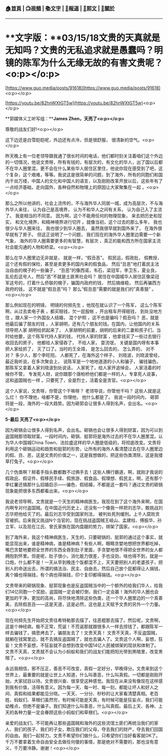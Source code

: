 ###  [:house:首頁](https://github.com/ourhimalayas/home) | [:tv:視頻](https://github.com/ourhimalayas/videos) | [:books:文字](https://github.com/ourhimalayas/txt) | [:newspaper:報道](https://github.com/ourhimalayas/news) | [:eagle:郭文](https://github.com/ourhimalayas/guomedia) | [:pray:關於](https://github.com/ourhimalayas/home/tree/master/about)
---
# **文字版：****03/15/18文贵的天真就是无知吗？文贵的无私追求就是愚蠢吗？明镜的陈军为什么无缘无故的有害文贵呢？<o:p></o:p>**



[https://www.guo.media/posts/91618](https://www.guo.media/posts/91618)<o:p></o:p>



[https://youtu.be/82hnWXtGT5w](https://youtu.be/82hnWXtGT5w)<o:p></o:p>



**郭媒体义工听写组：****James Zhen，天亮了<o:p></o:p>**



尊敬的战友们好!<o:p></o:p>



这下边还是白雪皑皑呢，外边还有点冷，但是很舒服， 很清新的空气。<o:p></o:p>



昨天晚上有一位老领导跟我通了很长时间的电话，他们都时刻关注着咱们这个外边的一切情况，他说文贵呀，所有有钱的，有层次的，有文化的华人，出了国以后都不在华人圈里混，更不会在什么某些华人居住区里住，他说你现在感受到了吧，这个复杂，这个艰难，等等。我说这是很简单的问题，到了海外，所有的同胞们和国内千丝万缕，中国人的文化和中国人的语言，以及刚刚改革开放以后，这些年有了一点经济基础，走向国外，各种自然和物理上的原因让大家聚集在一起 。<o:p></o:p>



那么之所以他讲的，社会上流传的，不与海外华人同居一城，成为高层次，不与海外华人来往， 认为自己是高境界， 认为不和华人之间有关系， 认为自己入了主流了。 我是相当的不同意。 因为啊，这个不能用任何的物理现象， 来去把历史和现实， 和文化境界，和精神境界进行切开 。就像当初，这个过去的那么多年， 我也很少与华人圈来往， 我也很少到华人圈去， 虽然我很早就到国外来了， 在海外很早就有了房子。 但这正说明了一个问题， 我们现在的海外华人圈里边需要一个新气象， 海外的华人圈需要更多的有智慧，有层次 ，真正的能和西方所在国家主流社会能沟通的人物和桥梁。<o:p></o:p>



那么在华人圈里边无非就是， 就是一样，“假丑恶”。 假民运，假政批， 假教授，这个还有假的保险，甚至是卖更多的国内来的假食品， 然后“丑恶”地打着民主法治自由的幌子的一些骗子， “丑恶”的像西诺，韦石，梁冠军，李卫东，夏业良，乱伦彪这号人，然后”恶”不就是土匪黑社会吗？ 居住在中国城华人居住区像梁冠军这号的，打着什么侨联的幌子，骗国内政府的钱， 然后搞维稳， 然后再骗西方政府的钱， 这不就是”假丑恶”吗？ 那么”假丑恶”需要的就是我们的”真善狠” 。<o:p></o:p>



那么例如现在的明镜， 明镜的何频先生 ，他现在就认识了一个陈军， 这么个陈军啊，从过去卖电子表 ，都买赔钱，欠一屁股帐 ，开出租车开得赔钱， 到处没地方住 。跟人家一个外国女人结婚， 混个护照 ，这不也是骗吗？假丑吗？ 恶，就是他最后骗了朋友的钱 ，人家胡明，还有几个朋友的钱。在国内，让他国内的关系领导把人家 胡明给抓起来了， 人家胡明的前妻，胡明的后来的二妻和孩子们，当时给他要，这个陈军代持人家的钱， 代持人家的财富 ，他拿钱买了一些过去银行收回去的房子， 他都给人家侵吞了， 不给人家， 耍流氓， 关键是国内呀有本事把人家给抓了， 灭了口了。当时的王全璋， 是怎么回去的， 怎么弄的， 对不对？ 多少人，那个李旺阳， 人都死了，在海外这个样子， 刘晓波，刘晓波曾经，最近我听说，在多次聚会上， 说陈军是一个地地道道的小人和骗子， 骗钱骗色， 那陈军又拿着人家刘晓波到处说话， 人家死了，给人家开追悼会， 人家活着的时候你不管， 专发死人财，说你跟那个唐柏桥他们都是一样的人，专拿死人说事，这和盗国贼也一样 。只要死了，全是烈士，活着全是贪官。<o:p></o:p>



这个人家说，文贵呀，你管这个干嘛呀？ 老领导说，你管他干吗？ 这些人就是这么烂！ 你不理他，啥都不是，你理他， 他什么都是了。 我说一段时间内， 砸郭将是一段，海外的一段大趋势。因为砸郭会让很多人得到名声，会出名。<o:p></o:p>



**5-最后 天亮了<o:p></o:p>**

因为砸锅会让很多人得到名声，会出名。砸锅也会让很多人得到财富，因为可以到盗国贼那领取财富。一段时间内，砸锅、挺郭将是海外过去的不在华人圈里混，认为华人中国城China Town、法拉盛这样的华人圈是低级的，将彻底改变。文贵将利用这个砸锅运动和趋势和挺郭的形势，让所有的海外人看清楚过去在华人圈里边的假、丑、恶，这是文贵的价值之一，这是我想做的，把这些伪类清除，这是我搂草打兔子。<o:p></o:p>



几个伪类啊？掰着手指头数都数不过俩手去！这些人横行霸道，啊，就刚才我说的假政庇、假证件、假移民手续、假旅游、假食品、假理想、假民主，啊，还有那个李红薯还搞那什么招婚启示——骗色、假结婚，不都是这一套吗？通过文贵的砸锅现象能把很多东西都看出来。<o:p></o:p>



我说老领导啊，文贵就是一个天生的精神病医生。我现在到了这个海外来啊，在国内啊专对付盗国贼。在中国近代历史上，还没有一个像我一样把刘志华，敢挑战刘志华把他给灭了的。最后刘志华受到国家刑法， 被判处死刑缓刑。上千人腐败贪官被抓。后来我又挑战N个当官的，现在挑战盗国贼王岐山、孟建柱、傅振华、孙立军、以及现在江氏、曾氏家族在国内盘踞的势力，绑架了国家。<o:p></o:p>



到了海外来，我这个精神病医生，天生的，只要砸锅的、挺郭的通过这个事实，就能显现出来，谁是精神病，谁是精神病？有些人啊，眼睛贪婪地想把世界都吃掉，嘴巴贪婪地要把全世界的东西全吞到肚子里面，手贪婪地恨不得把全世界的女人都拥抱到怀里。但是呢，肚子很小，消化能力很差，手也没劲，啥也得不到，就是一口炮，什么都不是！一天从早到晚连个饭都混不上，天天要把别人的老婆孩子，把别人的命送出去，所谓的搞法治、民主、自由去，然后自己放个屁都得让人捐钱，离个婚也得捐钱，有个病也得捐钱，印个复印都得捐钱。<o:p></o:p>



文贵带来的砸锅现象、挺郭现象也是反盗国贼当中的一个额外的给我们华人，给我们14亿同胞一个奖励，盗国贼一定会被打倒，我们一定会赢！海外的华人圈也会更加的干净，更加的高尚，将尽快地清除这些伪类，还一个华人圈里边的一个真善美，去除假恶丑——这是天道，这是必然，这也是上天赋予文贵的另外一个力量。<o:p></o:p>



现在何频先生开始把文贵往希特勒那去描了，往恶棍那去描了。然后呢，文贵啊，这是个神经病，极不正常，荒诞！不荒诞那就跟很多人一样去捞钱了，都跟陈军一样去骗钱了，搞思烤去了，骗朋友去了！文贵天真！ 文贵不天真，不反盗国贼，就躺在钱窝里边，就不去搞反盗国贼了，就也去骗人了。文贵这个人啊，妄想，狂妄！文贵不妄想，不狂妄就不会想到改变中国14亿人民被绑架的现状和体制了。文贵不天真，文贵就不会认为小蚂蚁和我们的战友们能把阳光带到黑暗里，改变黑暗了。<o:p></o:p>



永远我相信，邪不压正，善恶不可改变，真假一定好分，早晚得分。文贵来到这个世界上，最重要的就是让世上人知道，什么叫善恶，什么叫真假。一切都是刚刚开始，大家拭目以待。文贵很兴奋、很享受这种感觉。我现在从来没有像现在这样感到我有价值，活得有意义。因为每一天、每一时、每一刻，都能让坏人和好人之间、真假和结果都能见分晓。一天天、一分分、秒秒的让大家看清楚真相。老百姓、蚂蚁们、草根们虽然穷，有时候可能是天真，有时候可能是狂妄点，我们可能幼稚点，但绝不是骗子。我们知道什么叫善恶，什么叫真假。最后上天、各神、上天的各种力量一定会眷顾这些小蚂蚁们和草根们。<o:p></o:p>



亲爱的战友们，不可能再让那些盗国贼和海外的这些流氓土匪们再统治我们的家人、我们的孩子、我们的子女，欺压我们的父母，夺去我们的财产，夺去我们回国的自由。我们一起努力。文贵不希望你们做什么，只希望你们当好看客就OK了。千万不要拿着生命自由安全去做任何傻的事情，那是绝对不需要的，那也没有意义，千万要冷静。谢谢！<o:p></o:p>
  
<u></u><sub></sub><sup></sup><strike></strike>